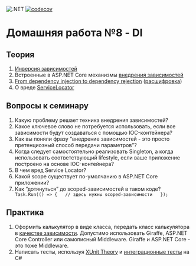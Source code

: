 ![.NET](https://github.com/Giviruk/Actions/actions/workflows/dotnet.yml/badge.svg)
[![codecov](https://codecov.io/gh/DMak80/Actions/branch/HW8/graph/badge.svg?token=AJ1EHK3XZH)](https://codecov.io/gh/DMak80/Actions)
# Домашняя работа №8 - DI

## Теория
 1. [Инверсия зависимостей](https://docs.microsoft.com/en-us/dotnet/architecture/modern-web-apps-azure/architectural-principles#dependency-inversion)
 2. Встроенные в ASP.NET Core механизмы [внедрения зависимостей](https://docs.microsoft.com/en-us/aspnet/core/fundamentals/dependency-injection)
 3. [From dependency injection to dependency rejection](https://www.youtube.com/watch?v=xG5qP5AWQws) ([расшифровка](https://habr.com/ru/company/jugru/blog/545482/))
 4. О вреде [ServiceLocator](https://habr.com/ru/post/270005/)

## Вопросы к семинару
 1. Какую проблему решает техника внедрения зависимостей?
 2. Какое ключевое слово не потребуется использовать, если все зависимости будут создаваться с помощью IOC-контейнера?
 3. Как вы поняли фразу “внедрение зависимостей - это просто претенциозный способ передачи параметров”?
 4. Когда следует самостоятельно реализовать Singleton, а когда использовать соответствующий lifestyle, если ваше приложение построено на основе IOC-контейнера?
 5. В чем вред Service Locator?
 6. Какой scope существует по-умолчанию в ASP.NET Core приложении?
 7. Как “дотянуться” до scoped-зависимостей в таком коде? 
``      Task.Run(() => {  
      // здесь нужны scoped-зависимости  
      });``

 
## Практика
 1. Оформить калькулятор в виде класса, передать класс калькулятора в [качестве зависимости](https://stackoverflow.com/questions/52204022/how-to-do-di-in-asp-net-core-middleware). Допустимо использовать Giraffe, ASP.NET Core Controller или самописный Middleware. Giraffe и ASP.NET Core - это тоже Middleware.
 2. Написать тесты, используя [XUnit Theory](https://hamidmosalla.com/2017/02/25/xunit-theory-working-with-inlinedata-memberdata-classdata/) и [интеграционные тесты](https://docs.microsoft.com/en-us/aspnet/core/test/integration-tests?view=aspnetcore-6.0) на C#
